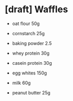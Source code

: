 # [draft] Waffles
* oat flour 50g
* cornstarch 25g
* baking powder 2.5

* whey protein 30g
* casein protein 30g

* egg whites 150g

* milk 60g
* peanut butter 25g

